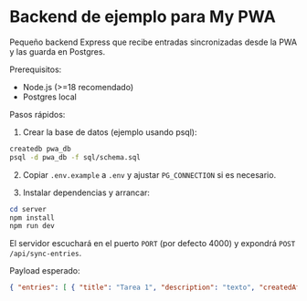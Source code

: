 # Backend de ejemplo para My PWA

Pequeño backend Express que recibe entradas sincronizadas desde la PWA y las guarda en Postgres.

Prerequisitos:
- Node.js (>=18 recomendado)
- Postgres local

Pasos rápidos:

1. Crear la base de datos (ejemplo usando psql):

```sh
createdb pwa_db
psql -d pwa_db -f sql/schema.sql
```

2. Copiar `.env.example` a `.env` y ajustar `PG_CONNECTION` si es necesario.

3. Instalar dependencias y arrancar:

```powershell
cd server
npm install
npm run dev
```

El servidor escuchará en el puerto `PORT` (por defecto 4000) y expondrá `POST /api/sync-entries`.

Payload esperado:

```json
{ "entries": [ { "title": "Tarea 1", "description": "texto", "createdAt": 169" } ] }
```
